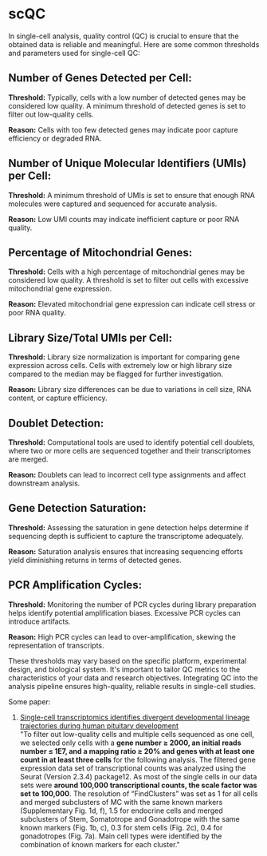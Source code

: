 # scQC
In single-cell analysis, quality control (QC) is crucial to ensure that the obtained data is reliable and meaningful. Here are some common thresholds and parameters used for single-cell QC:

## Number of Genes Detected per Cell:

**Threshold:** Typically, cells with a low number of detected genes may be considered low quality. A minimum threshold of detected genes is set to filter out low-quality cells.

**Reason:** Cells with too few detected genes may indicate poor capture efficiency or degraded RNA.

## Number of Unique Molecular Identifiers (UMIs) per Cell:

**Threshold:** A minimum threshold of UMIs is set to ensure that enough RNA molecules were captured and sequenced for accurate analysis.

**Reason:** Low UMI counts may indicate inefficient capture or poor RNA quality.

## Percentage of Mitochondrial Genes:

**Threshold:** Cells with a high percentage of mitochondrial genes may be considered low quality. A threshold is set to filter out cells with excessive mitochondrial gene expression.

**Reason:** Elevated mitochondrial gene expression can indicate cell stress or poor RNA quality.

## Library Size/Total UMIs per Cell:

**Threshold:** Library size normalization is important for comparing gene expression across cells. Cells with extremely low or high library size compared to the median may be flagged for further investigation.

**Reason:** Library size differences can be due to variations in cell size, RNA content, or capture efficiency.

## Doublet Detection:

**Threshold:** Computational tools are used to identify potential cell doublets, where two or more cells are sequenced together and their transcriptomes are merged.

**Reason:** Doublets can lead to incorrect cell type assignments and affect downstream analysis.

## Gene Detection Saturation:

**Threshold:** Assessing the saturation in gene detection helps determine if sequencing depth is sufficient to capture the transcriptome adequately.

**Reason:** Saturation analysis ensures that increasing sequencing efforts yield diminishing returns in terms of detected genes.

## PCR Amplification Cycles:

**Threshold:** Monitoring the number of PCR cycles during library preparation helps identify potential amplification biases. Excessive PCR cycles can introduce artifacts.

**Reason:** High PCR cycles can lead to over-amplification, skewing the representation of transcripts.

These thresholds may vary based on the specific platform, experimental design, and biological system. It's important to tailor QC metrics to the characteristics of your data and research objectives. Integrating QC into the analysis pipeline ensures high-quality, reliable results in single-cell studies.

Some paper:
1. [Single-cell transcriptomics identifies divergent developmental lineage trajectories during human pituitary development](https://www.nature.com/articles/s41467-020-19012-4#Sec12)  
"To filter out low-quality cells and multiple cells sequenced as one cell, we selected only cells with a **gene number ≥ 2000, an initial reads number ≤ 1E7,  and a mapping ratio ≥ 20% and genes with at least one count in at least three cells** for the following analysis.  The filtered gene expression data set of transcriptional counts was analyzed using the Seurat (Version 2.3.4) package12. As most of the single cells in our data sets were **around 100,000 transcriptional counts, the scale factor was set to 100,000**. The resolution of “FindClusters” was set  as 1 for all cells and merged subclusters of MC with the same known markers (Supplementary Fig. 1d, f), 1.5 for endocrine cells and merged subclusters of Stem, Somatotrope and Gonadotrope with the same known markers (Fig. 1b, c), 0.3 for stem cells (Fig. 2c), 0.4 for gonadotropes (Fig. 7a). Main cell types were identified by the combination of known markers for each cluster."

